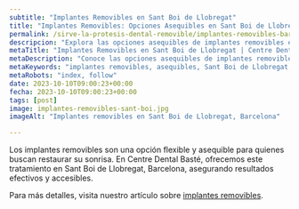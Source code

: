 ```yaml
---
subtitle: "Implantes Removibles en Sant Boi de Llobregat"
title: "Implantes Removibles: Opciones Asequibles en Sant Boi de Llobregat, Barcelona"
permalink: /sirve-la-protesis-dental-removible/implantes-removibles-baratos-sant-boi-llobregat-barcelona/
descripcion: "Explora las opciones asequibles de implantes removibles en Sant Boi de Llobregat, Barcelona."
metaTitle: "Implantes Removibles en Sant Boi de Llobregat | Centre Dental Basté"
metaDescription: "Conoce las opciones asequibles de implantes removibles en Sant Boi de Llobregat, Barcelona, para una sonrisa renovada."
metaKeywords: "implantes removibles, asequibles, Sant Boi de Llobregat, Barcelona"
metaRobots: "index, follow"
date: 2023-10-10T09:00:23+00:00
fecha: 2023-10-10T09:00:23+00:00
tags: [post]
image: implantes-removibles-sant-boi.jpg
imageAlt: "Implantes removibles en Sant Boi de Llobregat, Barcelona"

---
```


Los implantes removibles son una opción flexible y asequible para quienes buscan restaurar su sonrisa. En Centre Dental Basté, ofrecemos este tratamiento en Sant Boi de Llobregat, Barcelona, asegurando resultados efectivos y accesibles.

Para más detalles, visita nuestro artículo sobre [implantes removibles](https://centredentalbaste.com/sirve-la-protesis-dental-removible/implantes-removibles-baratos-sant-boi-llobregat-barcelona/). 